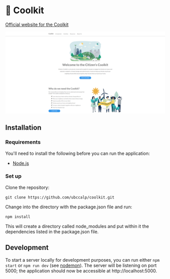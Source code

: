 # :leaves: Coolkit

[Official website for the Coolkit](http://icoolkit.net)

![alt text](coolkit.png)

## Installation
### Requirements
You'll need to install the following before you can run the application:
* [Node.js](https://nodejs.org/en/)

### Set up
Clone the repository:

```
git clone https://github.com/ubccalp/coolkit.git
```

Change into the directory with the package.json file and run: 

```
npm install
``` 

This will create a directory called node_modules and put within it the dependencies listed in the package.json file.

## Development
To start a server locally for development purposes, you can run either ```npm start``` or ```npm run dev``` (see [nodemon](https://nodemon.io)). The server will be listening on port 5000; the application should now be accessible at http://localhost:5000.